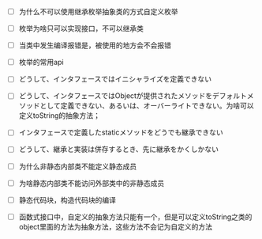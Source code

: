 - [ ] 为什么不可以使用继承枚举抽象类的方式自定义枚举
- [ ] 枚举为啥只可以实现接口，不可以继承类
- [ ] 当类中发生编译报错是，被使用的地方会不会报错
- [ ] 枚举的常用api
- [ ] どうして、インタフェースではイニシャライズを定義できない
- [ ] どうして、インタフェースではObjectが提供されたメソッドをデフォルトメソッドとして定義できない、あるいは、オーバーライトできない。为啥可以定义toString的抽象方法；
- [ ] インタフェースで定義したstaticメソッドをどうでも継承できない
- [ ] どうして、継承と実装は併存するとき、先に継承をかくしかない
- [ ] 为什么非静态内部类不能定义静态成员
- [ ] 为啥静态内部类不能访问外部类中的非静态成员
- [ ] 静态代码块，构造代码块的编译
- [ ] 函数式接口中，自定义的抽象方法只能有一个，但是可以定义toString之类的object里面的方法为抽象方法，这些方法不会记为自定义的方法

